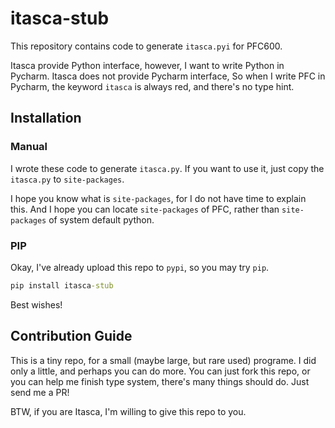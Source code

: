 # itasca-stub

This repository contains code to generate `itasca.pyi` for PFC600.

Itasca provide Python interface,
however, I want to write Python in Pycharm.
Itasca does not provide Pycharm interface,
So when I write PFC in Pycharm,
the keyword `itasca` is always red,
and there's no type hint.

## Installation

### Manual

I wrote these code to generate `itasca.py`.
If you want to use it,
just copy the `itasca.py` to `site-packages`.


I hope you know what is `site-packages`,
for I do not have time to explain this.
And I hope you can locate `site-packages` of PFC,
rather than `site-packages` of system default python.

### PIP

Okay, I've already upload this repo to `pypi`,
so you may try `pip`.

```cmd
pip install itasca-stub
```

Best wishes!

## Contribution Guide

This is a tiny repo,
for a small (maybe large, but rare used) programe.
I did only a little,
and perhaps you can do more.
You can just fork this repo,
or you can help me finish type system,
there's many things should do.
Just send me a PR!

BTW, if you are Itasca,
I'm willing to give this repo to you.